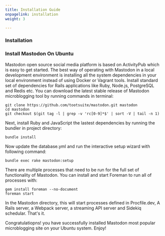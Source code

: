 ```yaml
---
title: Installation Guide
onpagelink: installation
weight: 3

---
```


### Installation

### Install Mastodon On Ubuntu

Mastodon open source social media platform is based on ActivityPub which is easy to get started. The best way of operating with Mastodon in a local development environment is installing all the system dependencies in your local environment instead of using Docker or Vagrant tools. Install standard set of dependencies for Rails applications like Ruby, Node.js, PostgreSQL and Redis etc. You can download the latest stable release of Mastodon microblogging tool by running commands in terminal:

    git clone https://github.com/tootsuite/mastodon.git mastodon
    cd mastodon
    git checkout $(git tag -l | grep -v 'rc[0-9]*$' | sort -V | tail -n 1)

Next, install Ruby and JavaScript the lastest dependencies by running the bundler in project directory:

    bundle install

Now update the database.yml and run the interactive setup wizard with following command:

    bundle exec rake mastodon:setup

There are multiple processes that need to be run for the full set of functionality of Mastodon. You can install and start Foreman to run all of processes with:

    gem install foreman --no-document
    foreman start

In the Mastodon directory, this will start processes defined in Procfile.dev, A Rails server, a Webpack server, a streaming API server and Sidekiq schedular. That's it.

Congratulatiopns! you have successfully installed Mastodon most popular microblogging site on your Ubuntu system. Enjoy!